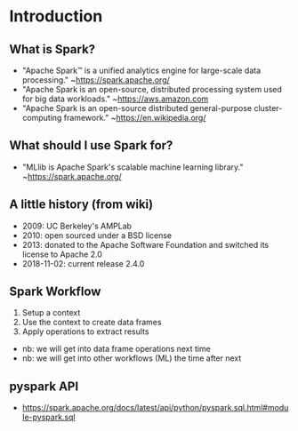 # Introduction

## What is Spark?
* "Apache Spark™ is a unified analytics engine for large-scale data processing." ~https://spark.apache.org/
* "Apache Spark is an open-source, distributed processing system used for big data workloads." ~https://aws.amazon.com
* "Apache Spark is an open-source distributed general-purpose cluster-computing framework." ~https://en.wikipedia.org/

## What should I use Spark for?
* "MLlib is Apache Spark's scalable machine learning library." ~https://spark.apache.org/

## A little history (from wiki)
* 2009: UC Berkeley's AMPLab
* 2010: open sourced under a BSD license
* 2013: donated to the Apache Software Foundation and switched its license to Apache 2.0
* 2018-11-02: current release 2.4.0

## Spark Workflow
1. Setup a context
2. Use the context to create data frames
3. Apply operations to extract results

* nb: we will get into data frame operations next time
* nb: we will get into other workflows (ML) the time after next

## pyspark API
* https://spark.apache.org/docs/latest/api/python/pyspark.sql.html#module-pyspark.sql
